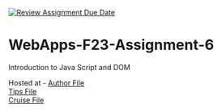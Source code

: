 [![Review Assignment Due Date](https://classroom.github.com/assets/deadline-readme-button-24ddc0f5d75046c5622901739e7c5dd533143b0c8e959d652212380cedb1ea36.svg)](https://classroom.github.com/a/b9NC0g7h)
# WebApps-F23-Assignment-6 
Introduction to Java Script and DOM 

Hosted at -  [Author File](https://44-563-webapps-f23.github.io/44563-webapps-f23-assignment6-AmoghNalla/author.html)<br>
             [Tips File](https://44-563-webapps-f23.github.io/44563-webapps-f23-assignment6-AmoghNalla/tips.html)<br>
             [Cruise File](https://44-563-webapps-f23.github.io/44563-webapps-f23-assignment6-AmoghNalla/cruise.html)

